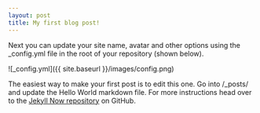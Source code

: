 ```yaml
---
layout: post
title: My first blog post!
---
```


Next you can update your site name, avatar and other options using the _config.yml file in the root of your repository (shown below). 

![_config.yml]({{ site.baseurl }}/images/config.png)

The easiest way to make your first post is to edit this one. Go into /_posts/ and update the Hello World markdown file. For more instructions head over to the [Jekyll Now repository](https://github.com/barryclark/jekyll-now) on GitHub.
